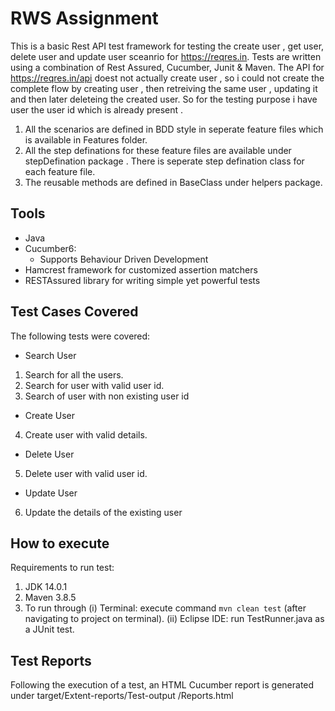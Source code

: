 # RWS Assignment

This is a basic Rest API test framework for testing the create user , get user, delete user and update user sceanrio for https://reqres.in. Tests are written using a combination of
Rest Assured, Cucumber, Junit & Maven. The API for https://reqres.in/api doest not actually create user , so i could not create the complete flow by creating user , 
then retreiving the same user , updating it and then later deleteing the created user. So for the testing purpose i have user the user id which is already present . 

1. All the scenarios are defined in BDD style in seperate feature files which is available in Features folder.
2. All the step definations for these feature files are available under stepDefination package . There is seperate step defination class for each feature file.
3. The reusable methods are defined in BaseClass under helpers package.

## Tools

* Java
* Cucumber6:
  * Supports Behaviour Driven Development
* Hamcrest framework for customized assertion matchers
* RESTAssured library for writing simple yet powerful tests

## Test Cases Covered

The following tests were covered:

* Search User
1. Search for all the users.
2. Search for user with valid user id.
3. Search of user with non existing user id

* Create User
4. Create user with valid details.

* Delete User
5. Delete user with valid user id.

* Update User
6. Update the details of the existing user

## How to execute

Requirements to run test:
1. JDK 14.0.1 
2. Maven 3.8.5
3. To run through
(i) Terminal: execute command `mvn clean test` (after navigating to project on terminal).
(ii) Eclipse IDE: run TestRunner.java as a JUnit test.

## Test Reports

Following the execution of a test, an HTML Cucumber report is generated under  target/Extent-reports/Test-output <date and time stamp>/Reports.html
